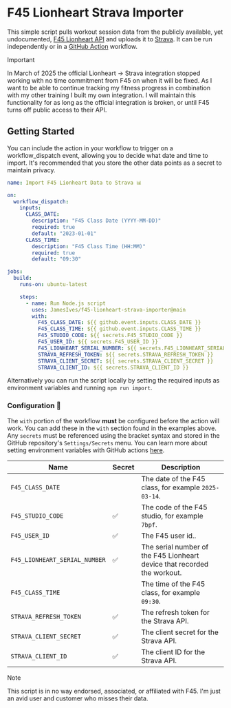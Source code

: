 # F45 Lionheart Strava Importer

<!-- <img align="right" width="128" height="auto"  src="./.github/docs/icon.png" alt="Icon"> -->

This simple script pulls workout session data from the publicly available, yet undocumented, [F45 Lionheart API](https://f45training.com/) and uploads it to [Strava](https://strava.com/). It can be run independently or in a [GitHub Action](https://github.com/features/actions) workflow.

> [!IMPORTANT]
> In March of 2025 the official Lionheart -> Strava integration stopped working with no time commitment from F45 on when it will be fixed. As I want to be able to continue tracking my fitness progress in combination with my other training I built my own integration. I will maintain this functionality for as long as the official integration is broken, or until F45 turns off public access to their API.

## Getting Started

You can include the action in your workflow to trigger on a workflow_dispatch event, allowing you to decide what date and time to import. It's recommended that you store the other data points as a secret to maintain privacy.

```yml
name: Import F45 Lionheart Data to Strava 📊

on:
  workflow_dispatch:
    inputs:
      CLASS_DATE:
        description: "F45 Class Date (YYYY-MM-DD)"
        required: true
        default: "2023-01-01"
      CLASS_TIME:
        description: "F45 Class Time (HH:MM)"
        required: true
        default: "09:30"

jobs:
  build:
    runs-on: ubuntu-latest

    steps:
      - name: Run Node.js script
        uses: JamesIves/f45-lionheart-strava-importer@main
        with:
          F45_CLASS_DATE: ${{ github.event.inputs.CLASS_DATE }}
          F45_CLASS_TIME: ${{ github.event.inputs.CLASS_TIME }}
          F45_STUDIO_CODE: ${{ secrets.F45_STUDIO_CODE }}
          F45_USER_ID: ${{ secrets.F45_USER_ID }}
          F45_LIONHEART_SERIAL_NUMBER: ${{ secrets.F45_LIONHEART_SERIAL_NUMBER }}
          STRAVA_REFRESH_TOKEN: ${{ secrets.STRAVA_REFRESH_TOKEN }}
          STRAVA_CLIENT_SECRET: ${{ secrets.STRAVA_CLIENT_SECRET }}
          STRAVA_CLIENT_ID: ${{ secrets.STRAVA_CLIENT_ID }}
```

Alternatively you can run the script locally by setting the required inputs as environment variables and running `npm run import`.

### Configuration 📁

The `with` portion of the workflow **must** be configured before the action will work. You can add these in the `with` section found in the examples above. Any `secrets` must be referenced using the bracket syntax and stored in the GitHub repository's `Settings/Secrets` menu. You can learn more about setting environment variables with GitHub actions [here](https://help.github.com/en/actions/configuring-and-managing-workflows/creating-and-storing-encrypted-secrets#creating-encrypted-secrets).

| Name                          | Secret | Description                                                              |
| ----------------------------- | ------ | ------------------------------------------------------------------------ |
| `F45_CLASS_DATE`              |        | The date of the F45 class, for example `2025-03-14`.                     |
| `F45_STUDIO_CODE`             | ✅     | The code of the F45 studio, for example `7bpf`.                          |
| `F45_USER_ID`                 | ✅     | The F45 user id..                                                        |
| `F45_LIONHEART_SERIAL_NUMBER` | ✅     | The serial number of the F45 Lionheart device that recorded the workout. |
| `F45_CLASS_TIME`              |        | The time of the F45 class, for example `09:30`.                          |
| `STRAVA_REFRESH_TOKEN`        | ✅     | The refresh token for the Strava API.                                    |
| `STRAVA_CLIENT_SECRET`        | ✅     | The client secret for the Strava API.                                    |
| `STRAVA_CLIENT_ID`            | ✅     | The client ID for the Strava API.                                        |

> [!NOTE]
> This script is in no way endorsed, associated, or affiliated with F45. I'm just an avid user and customer who misses their data.

